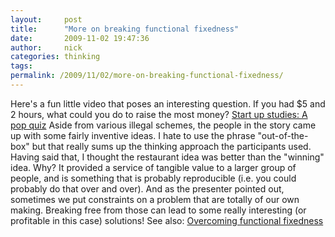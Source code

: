 ```yaml
---
layout:     post
title:      "More on breaking functional fixedness"
date:       2009-11-02 19:47:36
author:     nick
categories: thinking
tags:  
permalink: /2009/11/02/more-on-breaking-functional-fixedness/
---
```

Here's a fun little video that poses an interesting question. If you had $5 and 2 hours, what could you do to raise the most money? [Start up studies: A pop quiz](http://entrepreneur.venturebeat.com/2009/10/30/start-up-studies-a-pop-quiz/) Aside from various illegal schemes, the people in the story came up with some fairly inventive ideas. I hate to use the phrase "out-of-the-box" but that really sums up the thinking approach the participants used. Having said that, I thought the restaurant idea was better than the "winning" idea. Why? It provided a service of tangible value to a larger group of people, and is something that is probably reproducible (i.e. you could probably do that over and over). And as the presenter pointed out, sometimes we put constraints on a problem that are totally of our own making. Breaking free from those can lead to some really interesting (or profitable in this case) solutions! See also: [Overcoming functional fixedness ](http://www.ironboundsoftware.com/blog/2005/08/12/overcoming-functional-fixedness/)
